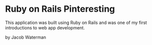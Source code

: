 # Ruby on Rails Pinteresting

This application was built using Ruby on Rails and was one of my first introductions to web app development.

by Jacob Waterman
